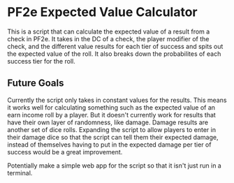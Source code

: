 # PF2e Expected Value Calculator
This is a script that can calculate the expected value of a result from a check in PF2e. It takes in the DC of a check, the player modifier of the check, and the different value results for each tier of success and spits out the expected value of the roll. It also breaks down the probabilites of each success tier for the roll. 


## Future Goals
Currently the script only takes in constant values for the results. This means it works well for calculating something such as the expected value of an earn income roll by a player. But it doesn't currently work for results that have their own layer of randomness, like damage. Damage results are another set of dice rolls. Expanding the script to allow players to enter in their damage dice so that the script can tell them their expected damage, instead of themselves having to put in the expected damage per tier of success would be a great improvement.

Potentially make a simple web app for the script so that it isn't just run in a terminal.
